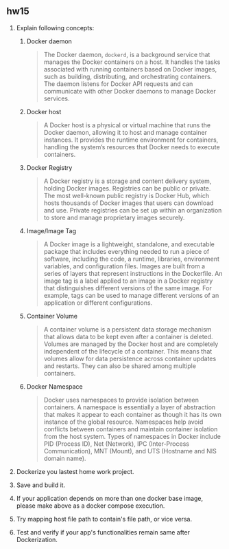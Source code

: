 ## hw15

1. Explain following concepts:

   1. Docker daemon

      >The Docker daemon, `dockerd`, is a background service that manages the Docker containers on a host. It handles the tasks associated with running containers based on Docker images, such as building, distributing, and orchestrating containers. The daemon listens for Docker API requests and can communicate with other Docker daemons to manage Docker services.

   2. Docker host

      >A Docker host is a physical or virtual machine that runs the Docker daemon, allowing it to host and manage container instances. It provides the runtime environment for containers, handling the system’s resources that Docker needs to execute containers.

   3. Docker Registry

      >A Docker registry is a storage and content delivery system, holding Docker images. Registries can be public or private. The most well-known public registry is Docker Hub, which hosts thousands of Docker images that users can download and use. Private registries can be set up within an organization to store and manage proprietary images securely.

   4. Image/Image Tag

      >A Docker image is a lightweight, standalone, and executable package that includes everything needed to run a piece of software, including the code, a runtime, libraries, environment variables, and configuration files. Images are built from a series of layers that represent instructions in the Dockerfile. An image tag is a label applied to an image in a Docker registry that distinguishes different versions of the same image. For example, tags can be used to manage different versions of an application or different configurations.

   5. Container Volume

      >A container volume is a persistent data storage mechanism that allows data to be kept even after a container is deleted. Volumes are managed by the Docker host and are completely independent of the lifecycle of a container. This means that volumes allow for data persistence across container updates and restarts. They can also be shared among multiple containers.

   6. Docker Namespace

      >Docker uses namespaces to provide isolation between containers. A namespace is essentially a layer of abstraction that makes it appear to each container as though it has its own instance of the global resource. Namespaces help avoid conflicts between containers and maintain container isolation from the host system. Types of namespaces in Docker include PID (Process ID), Net (Network), IPC (Inter-Process Communication), MNT (Mount), and UTS (Hostname and NIS domain name).

2. Dockerize you lastest home work project.

3. Save and build it.

4. If your application depends on more than one docker base image, please make above as a docker compose execution.

5. Try mapping host file path to contain's file path, or vice versa.

6. Test and verify if your app's functionalities remain same after Dockerization.